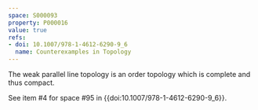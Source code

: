 ```yaml
---
space: S000093
property: P000016
value: true
refs:
- doi: 10.1007/978-1-4612-6290-9_6
  name: Counterexamples in Topology
---
```


The weak parallel line topology is an order topology which is complete and thus compact.

See item #4 for space #95 in {{doi:10.1007/978-1-4612-6290-9_6}}.
